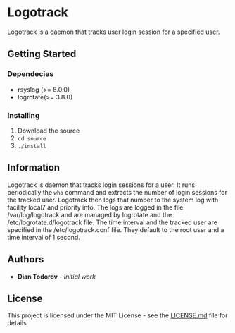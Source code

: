 # Logotrack

Logotrack is a daemon that tracks user login session for a specified user.

## Getting Started

### Dependecies

* rsyslog (>= 8.0.0)
* logrotate(>= 3.8.0)

### Installing

1. Download the source
2. `cd source`
2. `./install`

## Information

Logotrack is daemon that tracks login sessions for a user. It runs periodically
the `who` command and extracts the number of login sessions for the tracked
user. Logotrack then logs that number to the system log with facility local7 and
priority info. The logs are logged in the file /var/log/logotrack and are
managed by logrotate and the /etc/logrotate.d/logotrack file. The time interval
and the tracked user are specified in the /etc/logotrack.conf file. They default
to the root user and a time interval of 1 second.

## Authors

* **Dian Todorov** - *Initial work* 

## License

This project is licensed under the MIT License - see the [LICENSE.md](LICENSE.md) file for details
